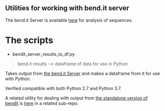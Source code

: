 Utilities for working with bend.it server
-----------------------------------------

The bend.it Server is available [here](http://pongor.itk.ppke.hu/dna/bend_it.html#/bendit_form) for analysis of sequences.


# The scripts

* bendit_server_results_to_df.py
> bend.it results --> dataframe of data for use in Python

Takes output from [the bend.it Server](http://pongor.itk.ppke.hu/dna/bend_it.html#/bendit_form) and makes a dataframe from it for use with Python.

Verified compatible with both Python 2.7 and Python 3.7.

A related utility for dealing with output from [the standalone version of bendIt](http://pongor.itk.ppke.hu/dna/bend_it.html#/bendit_standalone) is [here](https://github.com/fomightez/sequencework/tree/master/bendit_standalone-utilities) in a related sub-repo.
